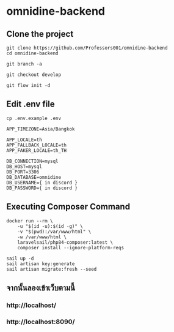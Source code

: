 # omnidine-backend

## Clone the project

```
git clone https://github.com/Professors001/omnidine-backend
cd omnidine-backend
```

```
git branch -a
```

```
git checkout develop
```

```
git flow init -d
```
## Edit .env file
```
cp .env.example .env
```

```
APP_TIMEZONE=Asia/Bangkok 
```

```
APP_LOCALE=th
APP_FALLBACK_LOCALE=th
APP_FAKER_LOCALE=th_TH
```

```
DB_CONNECTION=mysql
DB_HOST=mysql
DB_PORT=3306
DB_DATABASE=omnidine
DB_USERNAME={ in discord }
DB_PASSWORD={ in discord }
```

## Executing Composer Command
```
docker run --rm \
    -u "$(id -u):$(id -g)" \
    -v "$(pwd):/var/www/html" \
    -w /var/www/html \
    laravelsail/php84-composer:latest \
    composer install --ignore-platform-reqs
```

```
sail up -d
sail artisan key:generate
sail artisan migrate:fresh --seed
```
## จากนั้นลองเข้าเว็บตามนี้

### http://localhost/

### http://localhost:8090/

